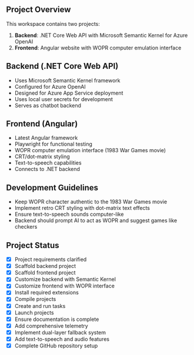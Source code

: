 <!-- WOPR AI Chatbot Workspace Instructions -->

## Project Overview
This workspace contains two projects:
1. **Backend**: .NET Core Web API with Microsoft Semantic Kernel for Azure OpenAI
2. **Frontend**: Angular website with WOPR computer emulation interface

## Backend (.NET Core Web API)
- Uses Microsoft Semantic Kernel framework
- Configured for Azure OpenAI
- Designed for Azure App Service deployment
- Uses local user secrets for development
- Serves as chatbot backend

## Frontend (Angular)
- Latest Angular framework
- Playwright for functional testing
- WOPR computer emulation interface (1983 War Games movie)
- CRT/dot-matrix styling
- Text-to-speech capabilities
- Connects to .NET backend

## Development Guidelines
- Keep WOPR character authentic to the 1983 War Games movie
- Implement retro CRT styling with dot-matrix text effects
- Ensure text-to-speech sounds computer-like
- Backend should prompt AI to act as WOPR and suggest games like checkers

## Project Status
- [x] Project requirements clarified
- [x] Scaffold backend project
- [x] Scaffold frontend project  
- [x] Customize backend with Semantic Kernel
- [x] Customize frontend with WOPR interface
- [x] Install required extensions
- [x] Compile projects
- [x] Create and run tasks
- [x] Launch projects
- [x] Ensure documentation is complete
- [x] Add comprehensive telemetry
- [x] Implement dual-layer fallback system
- [x] Add text-to-speech and audio features
- [x] Complete GitHub repository setup